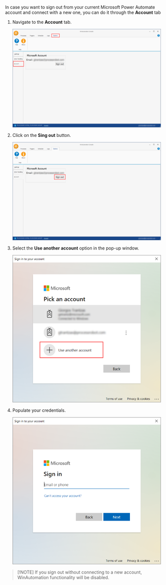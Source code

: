 In case you want to sign out from your current Microsoft Power Automate account and connect with a new one, you can do it through the **Account** tab

1.	Navigate to the **Account** tab.

    ![The Account tab.](..\media\account-tab-options.png)

1.	Click on the **Sing out** button.

    ![A button to sing out of the current account.](..\media\sign-out-account-tab-options.png)

1.	Select the **Use another account** option in the pop-up window. 

    ![A pop-up window with an option to use another account.](..\media\use-another-account-account-tab-options.png)

1.	Populate your credentials. 

    ![A pop-up window to populate the credentials of the new account.](..\media\credentials-account-tab-options.png)

> [!ΝΟΤΕ]
> If you sign out without connecting to a new account, WinAutomation functionality will be disabled.  